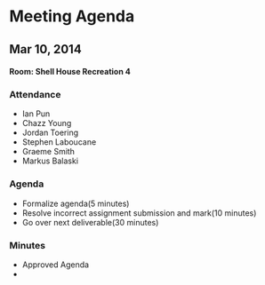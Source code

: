 # Meeting Agenda
## Mar 10, 2014
#### Room: Shell House Recreation 4

### Attendance
- Ian Pun
- Chazz Young
- Jordan Toering
- Stephen Laboucane
- Graeme Smith
- Markus Balaski

### Agenda
- Formalize agenda(5 minutes)
- Resolve incorrect assignment submission and mark(10 minutes)
- Go over next deliverable(30 minutes)


### Minutes
- Approved Agenda
- 

